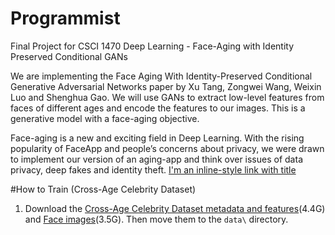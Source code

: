# Programmist
Final Project for CSCI 1470 Deep Learning - Face-Aging with Identity Preserved Conditional GANs

We are implementing the Face Aging With Identity-Preserved Conditional Generative Adversarial Networks paper by Xu Tang, Zongwei Wang, Weixin Luo and Shenghua Gao. We will use GANs to extract low-level features from faces of different ages and encode the features to our images. This is a generative model with a face-aging objective. 

Face-aging is a new and exciting field in Deep Learning. With the rising popularity of FaceApp and people’s concerns about privacy, we were drawn to implement our version of an aging-app and think over issues of data privacy, deep fakes and identity theft.
[I'm an inline-style link with title](https://www.google.com "Google's Homepage")

#How to Train (Cross-Age Celebrity Dataset)
1. Download the [Cross-Age Celebrity Dataset metadata and features](https://drive.google.com/file/d/0B3zF40otoXI3S1dBR0MtbWw5OVk/)(4.4G) and [Face images](https://drive.google.com/file/d/0B3zF40otoXI3OTR0Y0MtNnVhNFU/)(3.5G). Then move them to the `data\` directory. 

